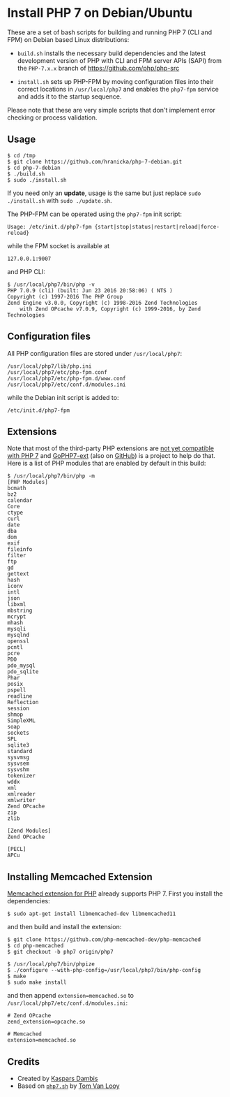 # Install PHP 7 on Debian/Ubuntu

These are a set of bash scripts for building and running PHP 7 (CLI and FPM) on Debian based Linux distributions:

- `build.sh` installs the necessary build dependencies and the latest development version of PHP with CLI and FPM server APIs (SAPI) from the `PHP-7.x.x` branch of https://github.com/php/php-src
 
- `install.sh` sets up PHP-FPM by moving configuration files into their correct locations in `/usr/local/php7` and enables the `php7-fpm` service and adds it to the startup sequence.

Please note that these are very simple scripts that don't implement error checking or process validation.


## Usage

	$ cd /tmp
	$ git clone https://github.com/hranicka/php-7-debian.git
	$ cd php-7-debian
	$ ./build.sh
	$ sudo ./install.sh

If you need only an **update**, usage is the same but just replace `sudo ./install.sh` with `sudo ./update.sh`.

The PHP-FPM can be operated using the `php7-fpm` init script:

	Usage: /etc/init.d/php7-fpm {start|stop|status|restart|reload|force-reload}

while the FPM socket is available at

	127.0.0.1:9007

and PHP CLI:
	
	$ /usr/local/php7/bin/php -v
	PHP 7.0.9 (cli) (built: Jun 23 2016 20:58:06) ( NTS )
	Copyright (c) 1997-2016 The PHP Group
	Zend Engine v3.0.0, Copyright (c) 1998-2016 Zend Technologies
		with Zend OPcache v7.0.9, Copyright (c) 1999-2016, by Zend Technologies

## Configuration files

All PHP configuration files are stored under `/usr/local/php7`:
	
	/usr/local/php7/lib/php.ini
	/usr/local/php7/etc/php-fpm.conf
	/usr/local/php7/etc/php-fpm.d/www.conf
	/usr/local/php7/etc/conf.d/modules.ini

while the Debian init script is added to:

	/etc/init.d/php7-fpm

## Extensions

Note that most of the third-party PHP extensions are [not yet compatible with PHP 7](https://github.com/gophp7/gophp7-ext/wiki/extensions-catalog) and [GoPHP7-ext](http://gophp7.org/) (also on [GitHub](https://github.com/gophp7/gophp7-ext)) is a project to help do that. Here is a list of PHP modules that are enabled by default in this build:

	$ /usr/local/php7/bin/php -m
	[PHP Modules]
	bcmath
	bz2
	calendar
	Core
	ctype
	curl
	date
	dba
	dom
	exif
	fileinfo
	filter
	ftp
	gd
	gettext
	hash
	iconv
	intl
	json
	libxml
	mbstring
	mcrypt
	mhash
	mysqli
	mysqlnd
	openssl
	pcntl
	pcre
	PDO
	pdo_mysql
	pdo_sqlite
	Phar
	posix
	pspell
	readline
	Reflection
	session
	shmop
	SimpleXML
	soap
	sockets
	SPL
	sqlite3
	standard
	sysvmsg
	sysvsem
	sysvshm
	tokenizer
	wddx
	xml
	xmlreader
	xmlwriter
	Zend OPcache
	zip
	zlib

	[Zend Modules]
	Zend OPcache
	
	[PECL]
	APCu

## Installing Memcached Extension

[Memcached extension for PHP](https://github.com/php-memcached-dev/php-memcached) already supports PHP 7. First you install the dependencies:

	$ sudo apt-get install libmemcached-dev libmemcached11
	
and then build and install the extension:

	$ git clone https://github.com/php-memcached-dev/php-memcached
	$ cd php-memcached
	$ git checkout -b php7 origin/php7

	$ /usr/local/php7/bin/phpize
	$ ./configure --with-php-config=/usr/local/php7/bin/php-config
	$ make
	$ sudo make install

and then append `extension=memcached.so` to `/usr/local/php7/etc/conf.d/modules.ini`:

	# Zend OPcache
	zend_extension=opcache.so
	
	# Memcached
	extension=memcached.so


## Credits

- Created by [Kaspars Dambis](http://kaspars.net)
- Based on [`php7.sh`](https://gist.github.com/tvlooy/953a7c0658e70b573ab4) by [Tom Van Looy](http://www.intracto.com/nl/blog/running-symfony2-on-php7) 
